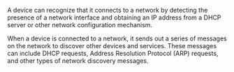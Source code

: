 A device can recognize that it connects to a network by detecting the presence of a network interface and obtaining an IP address from a DHCP server or other network configuration mechanism.

When a device is connected to a network, it sends out a series of messages on the network to discover other devices and services. These messages can include DHCP requests, Address Resolution Protocol (ARP) requests, and other types of network discovery messages.